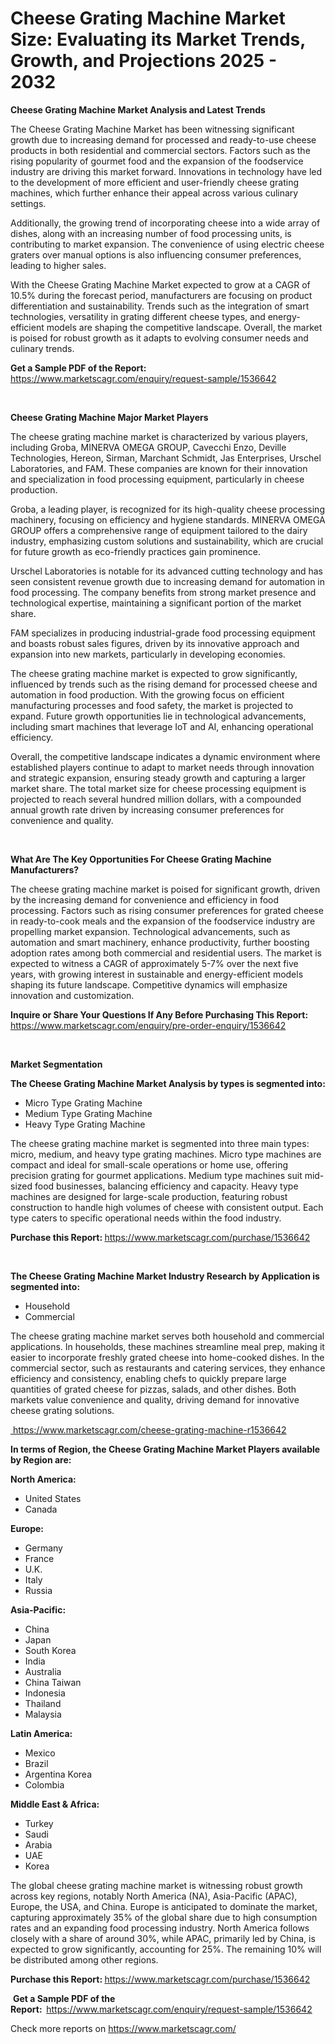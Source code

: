 <p><h1>Cheese Grating Machine Market Size: Evaluating its Market Trends, Growth, and Projections 2025 - 2032</h1></p><p><strong>Cheese Grating Machine Market Analysis and Latest Trends</strong></p>
<p><p>The Cheese Grating Machine Market has been witnessing significant growth due to increasing demand for processed and ready-to-use cheese products in both residential and commercial sectors. Factors such as the rising popularity of gourmet food and the expansion of the foodservice industry are driving this market forward. Innovations in technology have led to the development of more efficient and user-friendly cheese grating machines, which further enhance their appeal across various culinary settings.</p><p>Additionally, the growing trend of incorporating cheese into a wide array of dishes, along with an increasing number of food processing units, is contributing to market expansion. The convenience of using electric cheese graters over manual options is also influencing consumer preferences, leading to higher sales. </p><p>With the Cheese Grating Machine Market expected to grow at a CAGR of 10.5% during the forecast period, manufacturers are focusing on product differentiation and sustainability. Trends such as the integration of smart technologies, versatility in grating different cheese types, and energy-efficient models are shaping the competitive landscape. Overall, the market is poised for robust growth as it adapts to evolving consumer needs and culinary trends.</p></p>
<p><strong>Get a Sample PDF of the Report:&nbsp;</strong> <a href="https://www.marketscagr.com/enquiry/request-sample/1536642?utm_campaign=3266&utm_medium=2&utm_source=Github&utm_content=ia&utm_term=08042025&utm_id=cheese-grating-machine">https://www.marketscagr.com/enquiry/request-sample/1536642</a></p>
<p>&nbsp;</p>
<p><strong>Cheese Grating Machine Major Market Players</strong></p>
<p><p>The cheese grating machine market is characterized by various players, including Groba, MINERVA OMEGA GROUP, Cavecchi Enzo, Deville Technologies, Hereon, Sirman, Marchant Schmidt, Jas Enterprises, Urschel Laboratories, and FAM. These companies are known for their innovation and specialization in food processing equipment, particularly in cheese production.</p><p>Groba, a leading player, is recognized for its high-quality cheese processing machinery, focusing on efficiency and hygiene standards. MINERVA OMEGA GROUP offers a comprehensive range of equipment tailored to the dairy industry, emphasizing custom solutions and sustainability, which are crucial for future growth as eco-friendly practices gain prominence.</p><p>Urschel Laboratories is notable for its advanced cutting technology and has seen consistent revenue growth due to increasing demand for automation in food processing. The company benefits from strong market presence and technological expertise, maintaining a significant portion of the market share. </p><p>FAM specializes in producing industrial-grade food processing equipment and boasts robust sales figures, driven by its innovative approach and expansion into new markets, particularly in developing economies.</p><p>The cheese grating machine market is expected to grow significantly, influenced by trends such as the rising demand for processed cheese and automation in food production. With the growing focus on efficient manufacturing processes and food safety, the market is projected to expand. Future growth opportunities lie in technological advancements, including smart machines that leverage IoT and AI, enhancing operational efficiency.</p><p>Overall, the competitive landscape indicates a dynamic environment where established players continue to adapt to market needs through innovation and strategic expansion, ensuring steady growth and capturing a larger market share. The total market size for cheese processing equipment is projected to reach several hundred million dollars, with a compounded annual growth rate driven by increasing consumer preferences for convenience and quality.</p></p>
<p>&nbsp;</p>
<p><strong>What Are The Key Opportunities For Cheese Grating Machine Manufacturers?</strong></p>
<p><p>The cheese grating machine market is poised for significant growth, driven by the increasing demand for convenience and efficiency in food processing. Factors such as rising consumer preferences for grated cheese in ready-to-cook meals and the expansion of the foodservice industry are propelling market expansion. Technological advancements, such as automation and smart machinery, enhance productivity, further boosting adoption rates among both commercial and residential users. The market is expected to witness a CAGR of approximately 5-7% over the next five years, with growing interest in sustainable and energy-efficient models shaping its future landscape. Competitive dynamics will emphasize innovation and customization.</p></p>
<p><strong>Inquire or Share Your Questions If Any Before Purchasing This Report:</strong> <a href="https://www.marketscagr.com/enquiry/pre-order-enquiry/1536642?utm_campaign=3266&utm_medium=2&utm_source=Github&utm_content=ia&utm_term=08042025&utm_id=cheese-grating-machine">https://www.marketscagr.com/enquiry/pre-order-enquiry/1536642</a></p>
<p>&nbsp;</p>
<p><strong>Market Segmentation</strong></p>
<p><strong>The Cheese Grating Machine Market Analysis by types is segmented into:</strong></p>
<p><ul><li>Micro Type Grating Machine</li><li>Medium Type Grating Machine</li><li>Heavy Type Grating Machine</li></ul></p>
<p><p>The cheese grating machine market is segmented into three main types: micro, medium, and heavy type grating machines. Micro type machines are compact and ideal for small-scale operations or home use, offering precision grating for gourmet applications. Medium type machines suit mid-sized food businesses, balancing efficiency and capacity. Heavy type machines are designed for large-scale production, featuring robust construction to handle high volumes of cheese with consistent output. Each type caters to specific operational needs within the food industry.</p></p>
<p><strong>Purchase this Report:&nbsp;</strong><a href="https://www.marketscagr.com/purchase/1536642?utm_campaign=3266&utm_medium=2&utm_source=Github&utm_content=ia&utm_term=08042025&utm_id=cheese-grating-machine">https://www.marketscagr.com/purchase/1536642</a></p>
<p>&nbsp;</p>
<p><strong>The Cheese Grating Machine Market Industry Research by Application is segmented into:</strong></p>
<p><ul><li>Household</li><li>Commercial</li></ul></p>
<p><p>The cheese grating machine market serves both household and commercial applications. In households, these machines streamline meal prep, making it easier to incorporate freshly grated cheese into home-cooked dishes. In the commercial sector, such as restaurants and catering services, they enhance efficiency and consistency, enabling chefs to quickly prepare large quantities of grated cheese for pizzas, salads, and other dishes. Both markets value convenience and quality, driving demand for innovative cheese grating solutions.</p></p>
<p><a href="https://www.marketscagr.com/cheese-grating-machine-r1536642?utm_campaign=3266&utm_medium=2&utm_source=Github&utm_content=ia&utm_term=08042025&utm_id=cheese-grating-machine">&nbsp;https://www.marketscagr.com/cheese-grating-machine-r1536642</a></p>
<p><strong>In terms of Region, the Cheese Grating Machine Market Players available by Region are:</strong></p>
<p>
    <p> <strong> North America: </strong>
        <ul>
            <li>United States</li>
            <li>Canada</li>
        </ul>
        </p> 
    <p> <strong> Europe: </strong>
        <ul>
            <li>Germany</li>
            <li>France</li>
            <li>U.K.</li>
            <li>Italy</li>
            <li>Russia</li>
        </ul>
        </p> 
    <p> <strong> Asia-Pacific: </strong>
        <ul>
            <li>China</li>
            <li>Japan</li>
            <li>South Korea</li>
            <li>India</li>
            <li>Australia</li>
            <li>China Taiwan</li>
            <li>Indonesia</li>
            <li>Thailand</li>
            <li>Malaysia</li>
        </ul>
        </p> 
    <p> <strong> Latin America: </strong>
        <ul>
            <li>Mexico</li>
            <li>Brazil</li>
            <li>Argentina Korea</li>
            <li>Colombia</li>
        </ul>
        </p> 
    <p> <strong> Middle East & Africa: </strong>
        <ul>
            <li>Turkey</li>
            <li>Saudi</li>
            <li>Arabia</li>
            <li>UAE</li>
            <li>Korea</li>
        </ul>
    </p>
    </p>
<p><p>The global cheese grating machine market is witnessing robust growth across key regions, notably North America (NA), Asia-Pacific (APAC), Europe, the USA, and China. Europe is anticipated to dominate the market, capturing approximately 35% of the global share due to high consumption rates and an expanding food processing industry. North America follows closely with a share of around 30%, while APAC, primarily led by China, is expected to grow significantly, accounting for 25%. The remaining 10% will be distributed among other regions.</p></p>
<p><strong>Purchase this Report: </strong><a href="https://www.marketscagr.com/purchase/1536642?utm_campaign=3266&utm_medium=2&utm_source=Github&utm_content=ia&utm_term=08042025&utm_id=cheese-grating-machine">https://www.marketscagr.com/purchase/1536642</a></p>
<p>&nbsp;<strong>Get a Sample PDF of the Report:&nbsp;&nbsp;</strong><a href="https://www.marketscagr.com/enquiry/request-sample/1536642?utm_campaign=3266&utm_medium=2&utm_source=Github&utm_content=ia&utm_term=08042025&utm_id=cheese-grating-machine">https://www.marketscagr.com/enquiry/request-sample/1536642</a></p>
<p><strong></strong></p>
<p>Check more reports on <a href="https://www.marketscagr.com/?utm_campaign=3266&utm_medium=2&utm_source=Github&utm_content=ia&utm_term=08042025&utm_id=cheese-grating-machine">https://www.marketscagr.com/</a></p>